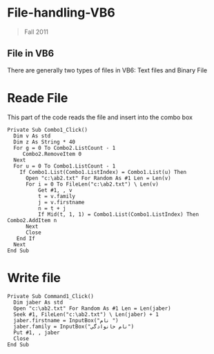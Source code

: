 # File-handling-VB6
> Fall 2011

## File in VB6
There are generally two types of files in VB6:
Text files and Binary File

# Reade File
This part of the code reads the file and insert into the combo box

```VB6
Private Sub Combo1_Click()
  Dim v As std
  Dim z As String * 40
  For g = 0 To Combo2.ListCount - 1
     Combo2.RemoveItem 0
  Next
  For u = 0 To Combo1.ListCount - 1
    If Combo1.List(Combo1.ListIndex) = Combo1.List(u) Then
      Open "c:\ab2.txt" For Random As #1 Len = Len(v)
      For i = 0 To FileLen("c:\ab2.txt") \ Len(v)
          Get #1, , v
          t = v.family
          j = v.firstname
          n = t + j
          If Mid(t, 1, 1) = Combo1.List(Combo1.ListIndex) Then Combo2.AddItem n
      Next
      Close
   End If
  Next
End Sub
```
# Write file 

```VB6
Private Sub Command1_Click()
  Dim jaber As std
  Open "c:\ab2.txt" For Random As #1 Len = Len(jaber)
  Seek #1, FileLen("c:\ab2.txt") \ Len(jaber) + 1
  jaber.firstname = InputBox("نام ")
  jaber.family = InputBox("نام خانوادگي")
  Put #1, , jaber
  Close
End Sub
```


